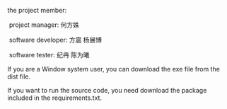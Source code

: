 the project member:

​	project manager: 何方姝

​	software developer: 方震 杨展博

​	software tester: 纪冉 陈为曦

If you are a Window system user, you can download the exe file from the dist file.

If you want to run the source code, you need download the package included in the requirements.txt.



